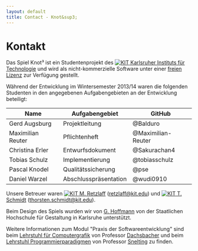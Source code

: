 ```yaml
---
layout: default
title: Contact - Knot&sup3;
---
```


# Kontakt

Das Spiel Knot&sup3; ist ein Studentenprojekt des [![KIT]({{site.baseurl}}img/kit.ico "KIT") Karlsruher Instituts für Technologie](http://www.informatik.kit.edu/) und wird als nicht-kommerzielle Software unter einer [freien Lizenz](license.html) zur Verfügung gestellt.

Während der Entwicklung im Wintersemester 2013/14 waren die folgenden Studenten in den angegebenen Aufgabengebieten an der Entwicklung beteiligt:

| Name              | Aufgabengebiet             | GitHub              |
| ----------------- | -------------------------- | ------------------- |
| Gerd Augsburg     | Projektleitung             | @Balduro            |
| Maximilian Reuter | Pflichtenheft              | @Maximilian-Reuter  |
| Christina Erler   | Entwurfsdokument           | @Sakurachan4        |
| Tobias Schulz     | Implementierung            | @tobiasschulz       |
| Pascal Knodel     | Qualitätssicherung         | @pse                |
| Daniel Warzel     | Abschlusspräsentation      | @wudi0910           |

Unsere Betreuer waren [![KIT]({{site.baseurl}}img/kit.ico "KIT") M. Retzlaff](https://cg.ivd.kit.edu/retzlaff/) (<retzlaff@kit.edu>) und [![KIT]({{site.baseurl}}img/kit.ico "KIT") T. Schmidt](https://cg.ivd.kit.edu/schmidt/index.php) (<thorsten.schmidt@kit.edu>).

Beim Design des Spiels wurden wir von [G. Hoffmann](http://postdigital.hfg-karlsruhe.de/users/greta-luise-hoffmann) von der Staatlichen Hochschule für Gestaltung in Karlsruhe unterstützt.

  Weitere Informationen zum Modul "Praxis der Softwareentwicklung" sind beim [Lehrstuhl für Computergrafik](http://cg.ivd.kit.edu/lehre/ws2013/pse/index.php)
von Professor [Dachsbacher](http://cg.ivd.kit.edu/dachsbacher/index.php) und beim [Lehrstuhl Programmierparadigmen](http://pp.info.uni-karlsruhe.de/lehre/WS201314/pse/)
von Professor [Snelting](http://pp.info.uni-karlsruhe.de/personhp/gregor_snelting.php) zu finden.
